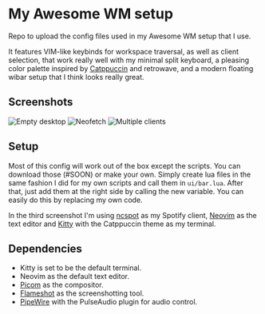 # My Awesome WM setup
Repo to upload the config files used in my Awesome WM setup that I use. 

It features VIM-like keybinds for workspace traversal, as well as client selection, that work really well with my minimal split keyboard, a pleasing color palette inspired by [Catppuccin](https://catppuccin.com/) and retrowave, and a modern floating wibar setup that I think looks really great.

## Screenshots
![Empty desktop](https://i.imgur.com/EmkRoFj.png)
![Neofetch](https://i.imgur.com/GTpqmDl.png)
![Multiple clients](https://i.imgur.com/s94FA67.png)

## Setup
Most of this config will work out of the box except the scripts. You can download those (#SOON) or make your own. Simply create lua files in the same fashion I did for my own scripts and call them in `ui/bar.lua`. After that, just add them at the right side by calling the new variable. You can easily do this by replacing my own code.

In the third screenshot I'm using [ncspot](https://github.com/hrkfdn/ncspot) as my Spotify client, [Neovim](https://neovim.io/) as the text editor and [Kitty](https://sw.kovidgoyal.net/kitty/) with the Catppuccin theme as my terminal.

## Dependencies
- Kitty is set to be the default terminal.
- Neovim as the default text editor.
- [Picom](https://github.com/yshui/picom) as the compositor.
- [Flameshot](https://flameshot.org/) as the screenshotting tool.
- [PipeWire](https://gitlab.freedesktop.org/pipewire/pipewire) with the PulseAudio plugin for audio control.
